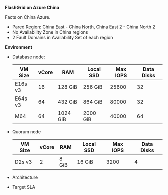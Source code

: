 **FlashGrid on Azure China**

Facts on China Azure.

- Pared Region: China East - China North, China East 2 - China North 2
- No Availability Zone in China regions
- 2 Fault Domains in Availability Set of each region 

**Environment**

- Database node:  

    |  VM Size  | vCore  | RAM      | Local SSD | Max IOPS |  Data Disks  |
    |  ----     | ----   | ----     | ----      | ----     |  ----        |
    |  E16s v3  | 16     | 128 GiB  | 256 GiB   |  25600   |  32          | 
    |  E64s v3  | 64     | 432 GiB  | 864 GiB   |  80000   |  32          | 
    |  M64      | 64     | 1024 GiB | 2000 GiB  |  40000   |  64          | 


- Quorum node

    |  VM Size  | vCore  | RAM      | Local SSD | Max IOPS |  Data Disks |
    |  ----     | ----   | ----     | ----      | ----     |  ----       |
    |  D2s v3   | 2      | 8 GiB    | 16 GiB    | 3200     |  4          | 


- Architecture
 

- Target SLA



